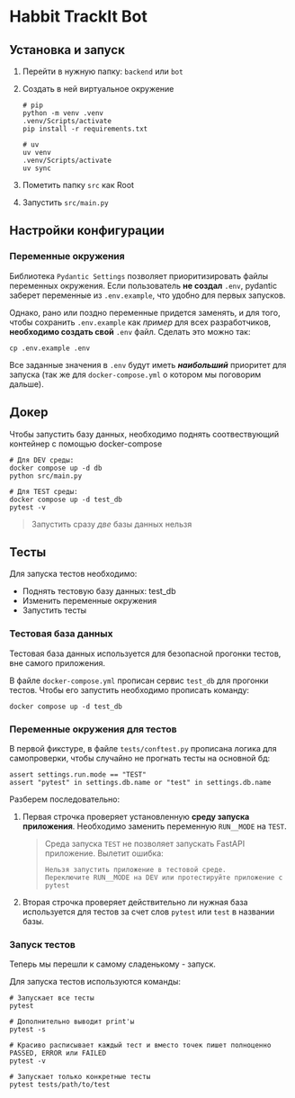 # Habbit TrackIt Bot

## Установка и запуск

1. Перейти в нужную папку: `backend` или `bot`
2. Создать в ней виртуальное окружение

    ```shell
    # pip
    python -m venv .venv
    .venv/Scripts/activate
    pip install -r requirements.txt
   
    # uv
    uv venv
    .venv/Scripts/activate
    uv sync
    ```

3. Пометить папку `src` как Root
4. Запустить `src/main.py`

## Настройки конфигурации

### Переменные окружения

Библиотека `Pydantic Settings` позволяет приоритизировать файлы переменных окружения.
Если пользователь **не создал** `.env`, pydantic заберет переменные из `.env.example`, что удобно для первых запусков.

Однако, рано или поздно переменные придется заменять, и для того, чтобы сохранить `.env.example` как _пример_
для всех разработчиков, **необходимо создать свой** `.env` файл. Сделать это можно так:

```shell
cp .env.example .env
```

Все заданные значения в `.env` будут иметь **_наибольший_** приоритет для запуска (так же для `docker-compose.yml` 
о котором мы поговорим дальше).

## Докер

Чтобы запустить базу данных, необходимо поднять соотвествующий контейнер с помощью docker-compose

   ```shell
   # Для DEV среды:
   docker compose up -d db
   python src/main.py
   
   # Для TEST среды:
   docker compose up -d test_db
   pytest -v 
   ```

> Запустить сразу _две_ базы данных нельзя

## Тесты

Для запуска тестов необходимо:

- Поднять тестовую базу данных: test_db
- Изменить переменные окружения
- Запустить тесты

### Тестовая база данных

Тестовая база данных используется для безопасной прогонки тестов, вне самого приложения. 

В файле `docker-compose.yml` прописан сервис `test_db` для прогонки тестов. Чтобы его запустить необходимо
прописать команду:

```shell
docker compose up -d test_db
```

### Переменные окружения для тестов

В первой фикстуре, в файле `tests/conftest.py` прописана логика для самопроверки, чтобы случайно не прогнать тесты на 
основной бд:

```shell
assert settings.run.mode == "TEST"
assert "pytest" in settings.db.name or "test" in settings.db.name
```

Разберем последовательно:

1. Первая строчка проверяет установленную **среду запуска приложения**. Необходимо заменить переменную `RUN__MODE` на 
`TEST`.

   > Среда запуска `TEST` не позволяет запускать FastAPI приложение. Вылетит ошибка:
   > ```
   > Нельзя запустить приложение в тестовой среде. 
   > Переключите RUN__MODE на DEV или протестируйте приложение с pytest
   > ```

2. Вторая строчка проверяет действительно ли нужная база используется для тестов за счет слов `pytest` или `test` в 
названии базы.

### Запуск тестов

Теперь мы перешли к самому сладенькому - запуск. 

Для запуска тестов используются команды:

```shell
# Запускает все тесты
pytest          

# Дополнительно выводит print'ы  
pytest -s         

# Красиво расписывает каждый тест и вместо точек пишет полноценно PASSED, ERROR или FAILED
pytest -v 

# Запускает только конкретные тесты
pytest tests/path/to/test 
```
